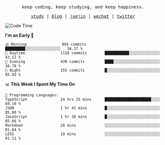 <p align="center">
  <samp>
    <span>keep coding, keep studying, and keep happiness.</span>
  </samp>
</p>

<p align="center">
  <samp>
    <a href="https://github.com/ouduidui/fe-study">study</a> |
    <a href="https://deweyou.me">blog</a>  |
    <a href="https://juejin.cn/user/4309700183594366">juejin</a> |
    <a href="https://user-images.githubusercontent.com/54696834/165071004-6509e3f2-90c3-448c-9d92-3da42b0c2021.jpeg">wechat</a> |
    <a href="https://twitter.com/ouduidui">twitter</a>
  </samp>
</p>

<!--START_SECTION:waka-->
![Code Time](http://img.shields.io/badge/Code%20Time-2%2C637%20hrs%2012%20mins-blue)

**I'm an Early 🐤** 

```text
🌞 Morning                894 commits         █████████░░░░░░░░░░░░░░░░   34.17 % 
🌆 Daytime                1128 commits        ███████████░░░░░░░░░░░░░░   43.12 % 
🌃 Evening                439 commits         ████░░░░░░░░░░░░░░░░░░░░░   16.78 % 
🌙 Night                  155 commits         █░░░░░░░░░░░░░░░░░░░░░░░░   05.93 % 
```


📊 **This Week I Spent My Time On** 

```text
💬 Programming Languages: 
TypeScript               24 hrs 25 mins      █████████████████████░░░░   84.19 % 
JSON                     1 hr 41 mins        █░░░░░░░░░░░░░░░░░░░░░░░░   05.80 % 
JavaScript               1 hr 38 mins        █░░░░░░░░░░░░░░░░░░░░░░░░   05.66 % 
Markdown                 28 mins             ░░░░░░░░░░░░░░░░░░░░░░░░░   01.64 % 
LESS                     19 mins             ░░░░░░░░░░░░░░░░░░░░░░░░░   01.11 % 
```


<!--END_SECTION:waka-->
